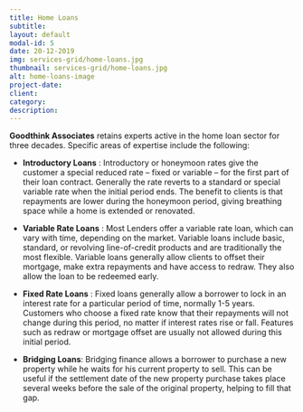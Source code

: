 ```yaml
---
title: Home Loans
subtitle:
layout: default
modal-id: 5
date: 20-12-2019
img: services-grid/home-loans.jpg
thumbnail: services-grid/home-loans.jpg
alt: home-loans-image
project-date:
client:
category:
description: 
---
```

**Goodthink Associates** retains experts active in the home loan sector for three decades. Specific areas of expertise include the following:

-   **Introductory Loans** : Introductory or honeymoon rates give the customer a special reduced rate – fixed or variable – for the first part of their loan contract. Generally the rate reverts to a standard or special variable rate when the initial period ends. The benefit to clients is that repayments are lower during the honeymoon period, giving breathing space while a home is extended or renovated.

-   **Variable Rate Loans** : Most Lenders offer a variable rate loan, which can vary with time, depending on the market. Variable loans include basic, standard, or revolving line-of-credit products and are traditionally the most flexible. Variable loans generally allow clients to offset their mortgage, make extra repayments and have access to redraw. They also allow the loan to be redeemed early.

-   **Fixed Rate Loans** : Fixed loans generally allow a borrower to lock in an interest rate for a particular period of time, normally 1-5 years. Customers who choose a fixed rate know that their repayments will not change during this period, no matter if interest rates rise or fall. Features such as redraw or mortgage offset are usually not allowed during this initial period.

-   **Bridging Loans**: Bridging finance allows a borrower to purchase a new property while he waits for his current property to sell. This can be useful if the settlement date of the new property purchase takes place several weeks before the sale of the original property, helping to fill that gap.
